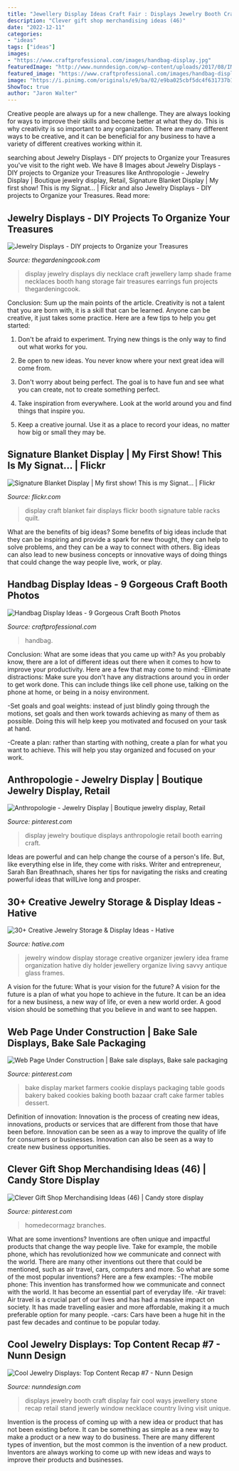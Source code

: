 ```yaml
---
title: "Jewellery Display Ideas Craft Fair : Displays Jewelry Booth Craft Display Fair Cool Ways Jewellery Stone Recap Retail Stand Jewerly Window Necklace Country Living Visit Unique"
description: "Clever gift shop merchandising ideas (46)"
date: "2022-12-11"
categories:
- "ideas"
tags: ["ideas"]
images:
- "https://www.craftprofessional.com/images/handbag-display.jpg"
featuredImage: "http://www.nunndesign.com/wp-content/uploads/2017/08/IMG_9959-570.jpg"
featured_image: "https://www.craftprofessional.com/images/handbag-display.jpg"
image: "https://i.pinimg.com/originals/e9/ba/02/e9ba025cbf5dc4f631737b1cdf33a316.jpg"
ShowToc: true
author: "Jaron Walter"
---
```



Creative people are always up for a new challenge. They are always looking for ways to improve their skills and become better at what they do. This is why creativity is so important to any organization. There are many different ways to be creative, and it can be beneficial for any business to have a variety of different creatives working within it.

	

		
searching about Jewelry Displays - DIY projects to Organize your Treasures you've visit to the right web. We have 8 Images about Jewelry Displays - DIY projects to Organize your Treasures like Anthropologie - Jewelry Display | Boutique jewelry display, Retail, Signature Blanket Display | My first show! This is my Signat… | Flickr and also Jewelry Displays - DIY projects to Organize your Treasures. Read more:
		
    
## Jewelry Displays - DIY Projects To Organize Your Treasures

<img loading=lazy src="https://thegardeningcook.com/wp-content/uploads/2013/05/jools4.jpg" onerror="this.onerror=null;this.src='https://tse2.mm.bing.net/th?id=OIP.zbUYrUSUg66zs4kFLDfUmQHaJ4&amp;pid=15.1';" alt="Jewelry Displays - DIY projects to Organize your Treasures">

_Source: thegardeningcook.com_

>display jewelry displays diy necklace craft jewellery lamp shade frame necklaces booth hang storage fair treasures earrings fun projects thegardeningcook. 

	

Conclusion: Sum up the main points of the article.
Creativity is not a talent that you are born with, it is a skill that can be learned. Anyone can be creative, it just takes some practice. Here are a few tips to help you get started:
1. Don't be afraid to experiment. Trying new things is the only way to find out what works for you.

2. Be open to new ideas. You never know where your next great idea will come from.

3. Don't worry about being perfect. The goal is to have fun and see what you can create, not to create something perfect.

4. Take inspiration from everywhere. Look at the world around you and find things that inspire you.

5. Keep a creative journal. Use it as a place to record your ideas, no matter how big or small they may be.

    
## Signature Blanket Display | My First Show! This Is My Signat… | Flickr

<img loading=lazy src="https://c1.staticflickr.com/3/2184/2070815299_15f4f0cf18_b.jpg" onerror="this.onerror=null;this.src='https://tse3.mm.bing.net/th?id=OIP.HFJdT38D6phFtuxcoDCVPgHaKP&amp;pid=15.1';" alt="Signature Blanket Display | My first show! This is my Signat… | Flickr">

_Source: flickr.com_

>display craft blanket fair displays flickr booth signature table racks quilt. 

	

What are the benefits of big ideas?
Some benefits of big ideas include that they can be inspiring and provide a spark for new thought, they can help to solve problems, and they can be a way to connect with others. Big ideas can also lead to new business concepts or innovative ways of doing things that could change the way people live, work, or play.

    
## Handbag Display Ideas - 9 Gorgeous Craft Booth Photos

<img loading=lazy src="https://www.craftprofessional.com/images/handbag-display.jpg" onerror="this.onerror=null;this.src='https://tse2.mm.bing.net/th?id=OIP.HeiILWXg9jtE_Ns6-n9J5wHaLH&amp;pid=15.1';" alt="Handbag Display Ideas - 9 Gorgeous Craft Booth Photos">

_Source: craftprofessional.com_

>handbag. 

	

Conclusion: What are some ideas that you came up with?
As you probably know, there are a lot of different ideas out there when it comes to how to improve your productivity. Here are a few that may come to mind:
-Eliminate distractions: Make sure you don't have any distractions around you in order to get work done. This can include things like cell phone use, talking on the phone at home, or being in a noisy environment.

-Set goals and goal weights: instead of just blindly going through the motions, set goals and then work towards achieving as many of them as possible. Doing this will help keep you motivated and focused on your task at hand.

-Create a plan: rather than starting with nothing, create a plan for what you want to achieve. This will help you stay organized and focused on your work.

    
## Anthropologie - Jewelry Display | Boutique Jewelry Display, Retail

<img loading=lazy src="https://i.pinimg.com/736x/be/31/55/be31558c4cbf1ac636c0fed7c61ab534--jewelry-display-booth-jewelry-displays.jpg" onerror="this.onerror=null;this.src='https://tse1.mm.bing.net/th?id=OIP.2i7bJP1DnJpxvGZeHTT9FAHaJ3&amp;pid=15.1';" alt="Anthropologie - Jewelry Display | Boutique jewelry display, Retail">

_Source: pinterest.com_

>display jewelry boutique displays anthropologie retail booth earring craft. 

	

Ideas are powerful and can help change the course of a person's life. But, like everything else in life, they come with risks. Writer and entrepreneur, Sarah Ban Breathnach, shares her tips for navigating the risks and creating powerful ideas that willLive long and prosper.

    
## 30+ Creative Jewelry Storage &amp; Display Ideas - Hative

<img loading=lazy src="http://hative.com/wp-content/uploads/2015/01/jewelry-storage-display-ideas/7-old-window-jewlery-organizer.jpg" onerror="this.onerror=null;this.src='https://tse1.mm.bing.net/th?id=OIP.xKrukaXhNGuixr3g9MZL6wHaLy&amp;pid=15.1';" alt="30+ Creative Jewelry Storage &amp; Display Ideas - Hative">

_Source: hative.com_

>jewelry window display storage creative organizer jewlery idea frame organization hative diy holder jewellery organize living savvy antique glass frames. 

	

A vision for the future: What is your vision for the future?
A vision for the future is a plan of what you hope to achieve in the future. It can be an idea for a new business, a new way of life, or even a new world order. A good vision should be something that you believe in and want to see happen.

    
## Web Page Under Construction | Bake Sale Displays, Bake Sale Packaging

<img loading=lazy src="https://i.pinimg.com/originals/e9/ba/02/e9ba025cbf5dc4f631737b1cdf33a316.jpg" onerror="this.onerror=null;this.src='https://tse1.mm.bing.net/th?id=OIP.onWmMzerOqrQhBG1q5hjbwHaLJ&amp;pid=15.1';" alt="Web Page Under Construction | Bake sale displays, Bake sale packaging">

_Source: pinterest.com_

>bake display market farmers cookie displays packaging table goods bakery baked cookies baking booth bazaar craft cake farmer tables dessert. 

	

Definition of innovation:
Innovation is the process of creating new ideas, innovations, products or services that are different from those that have been before. Innovation can be seen as a way to improve the quality of life for consumers or businesses. Innovation can also be seen as a way to create new business opportunities.

    
## Clever Gift Shop Merchandising Ideas (46) | Candy Store Display

<img loading=lazy src="https://i.pinimg.com/originals/fa/2b/fe/fa2bfeed27ff88a5b53aa9a4ad1ef921.jpg" onerror="this.onerror=null;this.src='https://tse4.mm.bing.net/th?id=OIP.fweUHYd_twZG5maD33PlPAHaNM&amp;pid=15.1';" alt="Clever Gift Shop Merchandising Ideas (46) | Candy store display">

_Source: pinterest.com_

>homedecormagz branches. 

	

What are some inventions?
Inventions are often unique and impactful products that change the way people live. Take for example, the mobile phone, which has revolutionized how we communicate and connect with the world. There are many other inventions out there that could be mentioned, such as air travel, cars, computers and more. So what are some of the most popular inventions? Here are a few examples: 
-The mobile phone: This invention has transformed how we communicate and connect with the world. It has become an essential part of everyday life. 
-Air travel: Air travel is a crucial part of our lives and has had a massive impact on society. It has made travelling easier and more affordable, making it a much preferable option for many people. 
-cars: Cars have been a huge hit in the past few decades and continue to be popular today.

    
## Cool Jewelry Displays: Top Content Recap #7 - Nunn Design

<img loading=lazy src="http://www.nunndesign.com/wp-content/uploads/2017/08/IMG_9959-570.jpg" onerror="this.onerror=null;this.src='https://tse4.mm.bing.net/th?id=OIP.lNm6g-1CWNfolyXSCH-AjgHaLH&amp;pid=15.1';" alt="Cool Jewelry Displays: Top Content Recap #7 - Nunn Design">

_Source: nunndesign.com_

>displays jewelry booth craft display fair cool ways jewellery stone recap retail stand jewerly window necklace country living visit unique. 

	

Invention is the process of coming up with a new idea or product that has not been existing before. It can be something as simple as a new way to make a product or a new way to do business. There are many different types of invention, but the most common is the invention of a new product. Inventors are always working to come up with new ideas and ways to improve their products and businesses.

